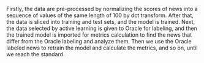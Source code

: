 Firstly, the data are pre-processed by normalizing the scores of news into a sequence of values of the same length of 100 by dct transform. After that, the data is sliced into training and test sets, and the model is trained. Next, the data selected by active learning is given to Oracle for labeling, and then the trained model is imported for metrics calculation to find the news that differ from the Oracle labeling and analyze them. Then we use the Oracle labeled news to retrain the model and calculate the metrics, and so on, until we reach the standard.

